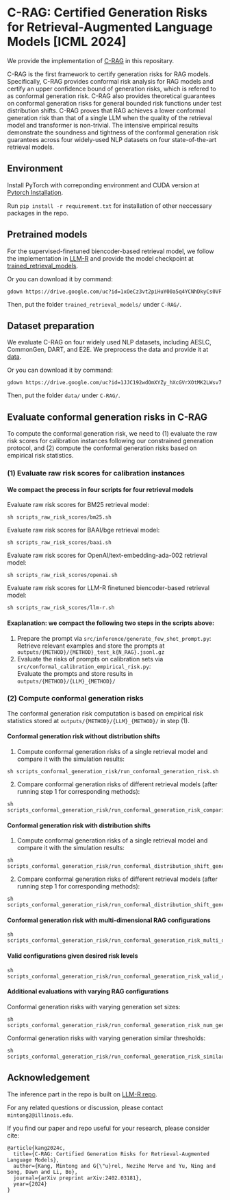 # C-RAG: Certified Generation Risks for Retrieval-Augmented Language Models [ICML 2024]

We provide the implementation of [C-RAG](https://arxiv.org/abs/2402.03181) in this repositary. 

C-RAG is the first framework to certify generation risks for RAG models. Specifically, C-RAG provides conformal risk analysis for RAG models and certify an upper confidence bound of generation risks, which is refered to as conformal generation risk. 
C-RAG also provides theoretical guarantees on conformal generation risks for general bounded risk functions under test distribution shifts. 
C-RAG proves that RAG achieves a lower conformal generation risk than that of a single LLM when the quality of the retrieval model and transformer is non-trivial. 
The intensive empirical results demonstrate the soundness and tightness of the conformal generation risk guarantees across four widely-used NLP datasets on four state-of-the-art retrieval models.

## Environment

Install PyTorch with correponding environment and CUDA version at [Pytorch Installation](https://pytorch.org/get-started/locally/).

Run ``pip install -r requirement.txt`` for installation of other neccessary packages in the repo.

## Pretrained models
For the supervised-finetuned biencoder-based retrieval model, we follow the implementation in [LLM-R](https://arxiv.org/abs/2307.07164) and provide the model checkpoint at [trained_retrieval_models](https://drive.google.com/file/d/1xOeCz3vt2piHuY00a5q4YCNhDkyCs0VF/view?usp=sharing).

Or you can download it by command:
```
gdown https://drive.google.com/uc?id=1xOeCz3vt2piHuY00a5q4YCNhDkyCs0VF
```

Then, put the folder ``trained_retrieval_models/`` under ``C-RAG/``.

## Dataset preparation
We evaluate C-RAG on four widely used NLP datasets, including AESLC, CommonGen, DART, and E2E. We preprocess the data and provide it at [data](https://drive.google.com/file/d/1JJC192wdOmXYZy_hXcGVrXOtMK2LWsv7/view?usp=sharing).

Or you can download it by command:
```
gdown https://drive.google.com/uc?id=1JJC192wdOmXYZy_hXcGVrXOtMK2LWsv7
```

Then, put the folder ``data/`` under ``C-RAG/``.

## Evaluate conformal generation risks in C-RAG

To compute the conformal generation risk, we need to (1) evaluate the raw risk scores for calibration instances following our constrained generation protocol, and (2) compute the conformal generation risks based on empirical risk statistics.

### (1) Evaluate raw risk scores for calibration instances

#### We compact the process in four scripts for four retrieval models

Evaluate raw risk scores for BM25 retrieval model:
```
sh scripts_raw_risk_scores/bm25.sh
```

Evaluate raw risk scores for BAAI/bge retrieval model:
```
sh scripts_raw_risk_scores/baai.sh
```

Evaluate raw risk scores for OpenAI/text-embedding-ada-002 retrieval model:
```
sh scripts_raw_risk_scores/openai.sh
```

Evaluate raw risk scores for LLM-R finetuned biencoder-based retrieval model:
```
sh scripts_raw_risk_scores/llm-r.sh
```

#### Exaplanation: we compact the following two steps in the scripts above:

1. Prepare the prompt via ``src/inference/generate_few_shot_prompt.py``: <br> Retrieve relevant examples and store the prompts at `` outputs/{METHOD}/{METHOD}_test_k{N_RAG}.jsonl.gz``
2. Evaluate the risks of prompts on calibration sets via ``src/conformal_calibration_empirical_risk.py``: <br> Evaluate the prompts and store results in ``outputs/{METHOD}/{LLM}_{METHOD}/``


### (2) Compute conformal generation risks

The conformal generation risk computation is based on empirical risk statistics stored at ``outputs/{METHOD}/{LLM}_{METHOD}/`` in step (1).

#### Conformal generation risk without distribution shifts
1. Compute conformal generation risks of a single retrieval model and compare it with the simulation results: 
```
sh scripts_conformal_generation_risk/run_conformal_generation_risk.sh
```
2. Compare conformal generation risks of different retrieval models (after running step 1 for corresponding methods): 
```
sh scripts_conformal_generation_risk/run_conformal_generation_risk_comparisons.sh
```

#### Conformal generation risk with distribution shifts
1. Compute conformal generation risks of a single retrieval model and compare it with the simulation results: 
```
sh scripts_conformal_generation_risk/run_conformal_distribution_shift_generation_risk.sh
```
2. Compare conformal generation risks of different retrieval models (after running step 1 for corresponding methods): 
```
sh scripts_conformal_generation_risk/run_conformal_distribution_shift_generation_risk_comparisons.sh
```

#### Conformal generation risk with multi-dimensional RAG configurations
```
sh scripts_conformal_generation_risk/run_conformal_generation_risk_multi_dim_config.sh
```

#### Valid configurations given desired risk levels
```
sh scripts_conformal_generation_risk/run_conformal_generation_risk_valid_config.sh
```

#### Additional evaluations with varying RAG configurations

Conformal generation risks with varying generation set sizes:
```
sh scripts_conformal_generation_risk/run_conformal_generation_risk_num_gen.sh
```

Conformal generation risks with varying generation similar thresholds:
```
sh scripts_conformal_generation_risk/run_conformal_generation_risk_similarity_threshold.sh
```


## Acknowledgement

The inference part in the repo is built on [LLM-R repo](https://github.com/microsoft/LMOps/tree/main/llm_retriever).

For any related questions or discussion, please contact ``mintong2@illinois.edu``.

If you find our paper and repo useful for your research, please consider cite:
```
@article{kang2024c,
  title={C-RAG: Certified Generation Risks for Retrieval-Augmented Language Models},
  author={Kang, Mintong and G{\"u}rel, Nezihe Merve and Yu, Ning and Song, Dawn and Li, Bo},
  journal={arXiv preprint arXiv:2402.03181},
  year={2024}
}
```
